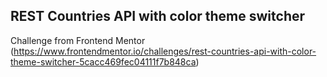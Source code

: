  
## REST Countries API with color theme switcher

Challenge from Frontend Mentor (https://www.frontendmentor.io/challenges/rest-countries-api-with-color-theme-switcher-5cacc469fec04111f7b848ca)
